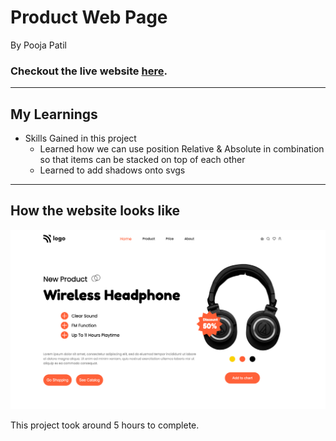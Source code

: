 # Product Web Page

By Pooja Patil

### Checkout the live website [here](https://wireless-headphones-p.netlify.app/).

---

## My Learnings

-   Skills Gained in this project
    -   Learned how we can use position Relative & Absolute in combination so that items can be stacked on top of each other
    -   Learned to add shadows onto svgs

---

## How the website looks like

![Desktop](full-ss.png)


This project took around 5 hours to complete.
